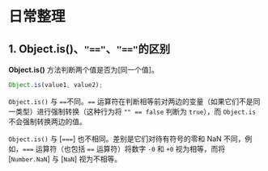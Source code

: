 # 日常整理

## 1. Object.is()、`"=="`、`"=="`的区别

**Object.is()** 方法判断两个值是否为[同一个值]。

```js
Object.is(value1, value2);
```

`Object.is()` 与 `==`不同。`==` 运算符在判断相等前对两边的变量（如果它们不是同一类型）进行强制转换（这种行为将 `"" == false` 判断为 `true`），而 `Object.is` 不会强制转换两边的值。

`Object.is()` 与 [`===`] 也不相同。差别是它们对待有符号的零和 NaN 不同，例如，`===` 运算符（也包括 `==` 运算符）将数字 `-0` 和 `+0` 视为相等，而将 [`Number.NaN`] 与 [`NaN`] 视为不相等。

